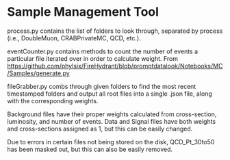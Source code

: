 # Sample Management Tool

process.py contains the list of folders to look through, separated by process (i.e., DoubleMuon, CRABPrivateMC, QCD, etc.).

eventCounter.py contains methods to count the number of events a particular file iterated over
in order to calculate weight. From https://github.com/phylsix/FireHydrant/blob/promptdatalook/Notebooks/MC/Samples/generate.py

fileGrabber.py combs through given folders to find the most recent timestamped folders and output all root files into a single .json file,
along with the corresponding weights.

Background files have their proper weights calculated from cross-section, luminosity, and number of events.
Data and Signal files have both weights and cross-sections assigned as 1, but this can be easily changed.

Due to errors in certain files not being stored on the disk, QCD_Pt_30to50 has been masked out, but this can also be easily removed.
